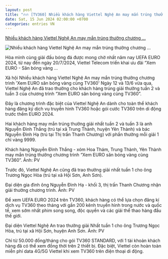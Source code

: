 ```yaml
---
layout: post
title: "🔥🔥 [TV360] Nhiều khách hàng Viettel Nghệ An may mắn trúng thưởng chương ..."
date: Sat, 15 Jun 2024 02:00:00 +0700
categories: entries VN
---
```

[Nhiều khách hàng Viettel Nghệ An may mắn trúng thưởng chương ...](https://baonghean.vn/nhieu-khach-hang-viettel-nghe-an-may-man-trung-thuong-chuong-trinh-xem-euro-san-bong-vang-cung-tv360-10274131.html)

![Nhiều khách hàng Viettel Nghệ An may mắn trúng thưởng chương ...](https://bna.1cdn.vn/thumbs/1200x630/2024/06/15/bna_1(1)-593e4e4bc2588d180ca9c7032a51ba2d.jpg)

Hòa mình cùng giải đấu bóng đá được mong chờ nhất năm nay UEFA EURO 2024, từ nay đến ngày 20/7/2024, Viettel Telecom triển khai ưu đãi “Xem EURO - Săn bóng vàng ...

Xã hội Nhiều khách hàng Viettel Nghệ An may mắn trúng thưởng chương trình 'Xem EURO săn bóng vàng cùng TV360' Ngày 12 và 13/6 vừa qua, Viettel Nghệ An đã trao thưởng cho khách hàng trúng giải thưởng tuần 2 và tuần 3 của chương trình “Xem EURO săn bóng vàng cùng TV360”.

Đây là chương trình đặc biệt của Viettel Nghệ An dành cho toàn thể khách hàng đăng ký dịch vụ truyền hình TV360 hoặc gói cước TV360 trên di động trước thềm EURO 2024.

Hai khách hàng may mắn trúng thưởng giải nhất tuần 2 và tuần 3 là anh Nguyễn Đình Thắng (trú tại xã Trung Thành, huyện Yên Thành) và bác Nguyễn Đình Hạ (trú tại Thị trấn Thanh Chương) với phần thưởng mỗi giải 1 chỉ vàng 9999.

Khách hàng Nguyễn Đình Thắng - xóm Hoa Thám, Trung Thành, Yên Thành may mắn trúng thưởng chương trình “Xem EURO săn bóng vàng cùng TV360”. Ảnh: PV

Trước đó, Viettel Nghệ An cũng đã trao thưởng giải nhất tuần 1 cho ông Trương Ngọc Hòa (trú tại xã Hội Sơn, Anh Sơn).

Đại diện gia đình ông Nguyễn Đình Hạ - khối 3, thị trấn Thanh Chương nhận giải thưởng chương trình. Ảnh: PV

Để xem UEFA EURO 2024 trên TV360, khách hàng có thể lựa chọn đăng kí dịch vụ TV360 theo tháng với gần 200 kênh truyền hình trong nước và quốc tế, xem sớm nhất phim song song, độc quyền và các giải thể thao hàng đầu thế giới.

Đại diện Viettel Nghệ An trao thưởng giải Nhất tuần 1 cho ông Trương Ngọc Hòa, trú tại xã Hội Sơn, huyện Anh Sơn. Ảnh: PV

Chỉ từ 50.000 đồng/tháng cho gói TV360 STANDARD, với 1 tài khoản khách hàng đã có thể xem đồng thời trên 2 thiết bị. Đặc biệt, Viettel còn hoàn toàn miễn phí data 4G/5G Viettel khi xem TV360 trên điện thoại di động.

